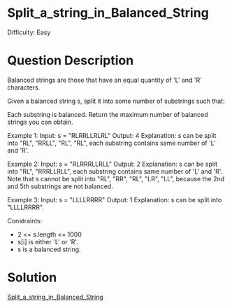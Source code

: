 
# Split_a_string_in_Balanced_String

Difficulty: Easy

# Question Description

Balanced strings are those that have an equal quantity of 'L' and 'R' characters.

Given a balanced string s, split it into some number of substrings such that:

Each substring is balanced.
Return the maximum number of balanced strings you can obtain.

Example 1:
Input: s = "RLRRLLRLRL"
Output: 4
Explanation: s can be split into "RL", "RRLL", "RL", "RL", each substring contains same number of 'L' and 'R'.

Example 2:
Input: s = "RLRRRLLRLL"
Output: 2
Explanation: s can be split into "RL", "RRRLLRLL", each substring contains same number of 'L' and 'R'.
Note that s cannot be split into "RL", "RR", "RL", "LR", "LL", because the 2nd and 5th substrings are not balanced.

Example 3:
Input: s = "LLLLRRRR"
Output: 1
Explanation: s can be split into "LLLLRRRR".

Constraints:

- 2 <= s.length <= 1000
- s[i] is either 'L' or 'R'.
- s is a balanced string.

# Solution

[Split_a_string_in_Balanced_String]([1221]Split_a_string_in_Balanced_String.py)

    